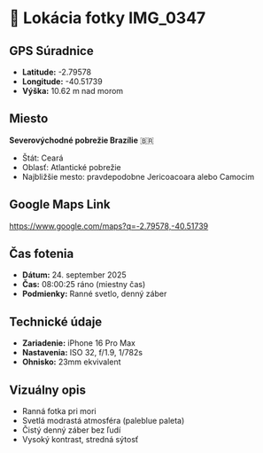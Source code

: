 # 📍 Lokácia fotky IMG_0347

## GPS Súradnice
- **Latitude:** -2.79578
- **Longitude:** -40.51739
- **Výška:** 10.62 m nad morom

## Miesto
**Severovýchodné pobrežie Brazílie** 🇧🇷
- Štát: Ceará
- Oblasť: Atlantické pobrežie
- Najbližšie mesto: pravdepodobne Jericoacoara alebo Camocim

## Google Maps Link
https://www.google.com/maps?q=-2.79578,-40.51739

## Čas fotenia
- **Dátum:** 24. september 2025
- **Čas:** 08:00:25 ráno (miestny čas)
- **Podmienky:** Ranné svetlo, denný záber

## Technické údaje
- **Zariadenie:** iPhone 16 Pro Max
- **Nastavenia:** ISO 32, f/1.9, 1/782s
- **Ohnisko:** 23mm ekvivalent

## Vizuálny opis
- Ranná fotka pri mori
- Svetlá modrastá atmosféra (paleblue paleta)
- Čistý denný záber bez ľudí
- Vysoký kontrast, stredná sýtosť